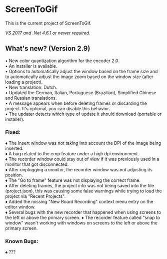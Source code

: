 ﻿# ScreenToGif  

This is the current project of ScreenToGif.  

_VS 2017 and .Net 4.6.1 or newer required._


## What's new? (Version 2.9)

• New color quantization algorithm for the encoder 2.0.  
• An installer is available.  
• Options to automatically adjust the window based on the frame size and to automatically adjust the image zoom based on the window size (after loading a project).   
• New translation: Dutch.  
• Updated the German, Italian, Portuguese (Brazilian), Simplified Chinese and Russian translations.  
• A message appears when before deleting frames or discarding the project. It's optional, you can disable this behavior.  
• The updater detects which type of update it should download (portable or installer).  

### Fixed:

♦ The Insert window was not taking into account the DPI of the image being inserted.  
♦ A bug related to the crop feature under a high dpi environment.   
♦ The recorder window could stay out of view if it was previously used in a monitor that got disconnected.  
♦ After unplugging a monitor, the recorder window was not adjusting its position.  
♦ The "Go to frame" feature was not displaying the correct frame.  
♦ After deleting frames, the project info was not being saved into the file (project.json), this was causing some false warnings while trying to load the project via "Recent Projects".  
♦ Added the missing "New Board Recording" context menu entry on the editor window.  
♦ Several bugs with the new recorder that happened when using screens to the left or above the primary screen.
♦ The recorder feature called "snap to window" wasn't working with windows on screens to the left or above the primary screen.

### Known Bugs:

♠ ???